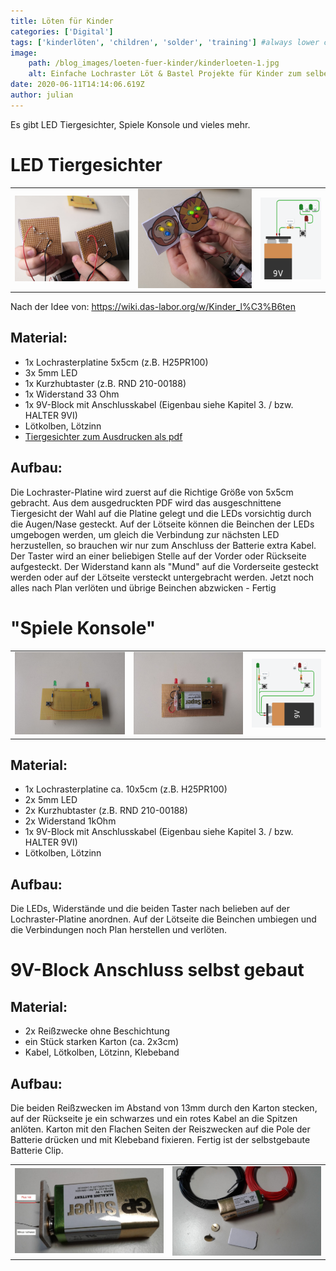 ```yaml
---
title: Löten für Kinder
categories: ['Digital']
tags: ['kinderlöten', 'children', 'solder', 'training'] #always lower case
image:
    path: /blog_images/loeten-fuer-kinder/kinderloeten-1.jpg
    alt: Einfache Lochraster Löt & Bastel Projekte für Kinder zum selberbauen.
date: 2020-06-11T14:14:06.619Z
author: julian
---
```


Es gibt LED Tiergesichter, Spiele Konsole und vieles mehr.

# LED Tiergesichter

|                                                               |                                             |                                                               |
| ------------------------------------------------------------- | ------------------------------------------- | ------------------------------------------- |
| ![LED Tiergesichter Lötseite](/blog_images/loeten-fuer-kinder/led-tiergesichter-loetseite.jpg) | ![LED Tiergesichter](/blog_images/loeten-fuer-kinder/led-tiergesichter.jpg) | ![Schaltung Tiergesicht](/blog_images/loeten-fuer-kinder/schaltung-tiergesicht.png) |

Nach der Idee von: <https://wiki.das-labor.org/w/Kinder_l%C3%B6ten>

## Material:

* 1x Lochrasterplatine 5x5cm (z.B. H25PR100)
* 3x 5mm LED
* 1x Kurzhubtaster (z.B. RND 210-00188)
* 1x Widerstand 33 Ohm
* 1x 9V-Block mit Anschlusskabel (Eigenbau siehe Kapitel 3. / bzw. HALTER 9VI)
* Lötkolben, Lötzinn
* [Tiergesichter zum Ausdrucken als pdf](/blog_images/loeten-fuer-kinder/kinderloeten_tierbilder.pdf)

## Aufbau:

Die Lochraster-Platine wird zuerst auf die Richtige Größe von 5x5cm gebracht. Aus dem ausgedruckten PDF wird das ausgeschnittene Tiergesicht der Wahl auf die Platine gelegt und die LEDs vorsichtig durch die Augen/Nase gesteckt.  Auf der Lötseite können die Beinchen der LEDs umgebogen werden, um gleich die Verbindung zur nächsten LED herzustellen, so brauchen wir nur zum Anschluss der Batterie extra Kabel. Der Taster wird an einer beliebigen Stelle auf der Vorder oder Rückseite aufgesteckt. Der Widerstand kann als "Mund" auf die Vorderseite gesteckt werden oder auf der Lötseite versteckt untergebracht werden. Jetzt noch alles nach Plan verlöten und übrige Beinchen abzwicken - Fertig

# "Spiele Konsole"

|                                                               |                                             |                                                               |
| ------------------------------------------------------------- | ------------------------------------------- | ------------------------------------------- |
| !["Konsole"](/blog_images/loeten-fuer-kinder/kinder-nintendo.jpg) | !["Konsole" Lötseite](/blog_images/loeten-fuer-kinder/kinder-nintendo-loetseite.jpg) | ![](/blog_images/loeten-fuer-kinder/schaltung-controller.png) |


## Material:

* 1x Lochrasterplatine ca. 10x5cm (z.B. H25PR100)
* 2x 5mm LED
* 2x Kurzhubtaster (z.B. RND 210-00188)
* 2x Widerstand 1kOhm
* 1x 9V-Block mit Anschlusskabel (Eigenbau siehe Kapitel 3. / bzw. HALTER 9VI)
* Lötkolben, Lötzinn

## Aufbau:

Die LEDs, Widerstände und die beiden Taster nach belieben auf der Lochraster-Platine anordnen. Auf der Lötseite die Beinchen umbiegen und die Verbindungen noch Plan herstellen und verlöten.

# 9V-Block Anschluss selbst gebaut

## Material:

* 2x Reißzwecke ohne Beschichtung
* ein Stück starken Karton (ca. 2x3cm)
* Kabel, Lötkolben, Lötzinn, Klebeband

## Aufbau:

 Die beiden Reißzwecken im Abstand von 13mm durch den Karton stecken, auf der Rückseite je ein schwarzes und ein rotes Kabel an die Spitzen anlöten. Karton mit den Flachen Seiten der Reiszwecken auf die Pole der Batterie drücken und mit Klebeband fixieren. Fertig ist der selbstgebaute Batterie Clip.

|                                                                  |                                                           |
| ---------------------------------------------------------------- | --------------------------------------------------------- |
| ![Anschluss der Kabel an den gebauten Adapter](/blog_images/loeten-fuer-kinder/9v-anschluss.jpg) | ![Material für den 9V-Block Anschluss](/blog_images/loeten-fuer-kinder/9v-material_2.jpg) |
